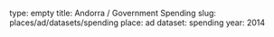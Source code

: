 type: empty
title: Andorra / Government Spending
slug: places/ad/datasets/spending
place: ad
dataset: spending
year: 2014
